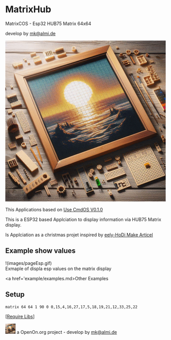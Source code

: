 # MatrixHub
MatrixCOS - Esp32 HUB75 Matrix 64x64

develop by mk@almi.de

![CmdOS LOGO](images/Hub75_logo.gif)

This Applications based on <a href="http://github.com/mklossde/CmdOs">Use CmdOS V0.1.0</a>

This is a ESP32 based Applciation to display information via HUB75 Matrix display.

Is Applciation as a christmas projet inspired by 
	<a href='https://github.com/JPlenert/eely-hodi'>eely-HoDi Make Articel</a> 
	

##  Example show values 

!(images/pageEsp.gif)	
Exmaple of displa esp values on the matrix display

<a href='example/examples.md>Other Examples</a>

## Setup
	matrix 64 64 1 90 0 0,15,4,16,27,17,5,18,19,21,12,33,25,22
	


[<a href="libs.md">Require Libs</a>]
  
![LOGO](images/Hub75_logo_32x32.gif) a OpenOn.org project - develop by mk@almi.de 


